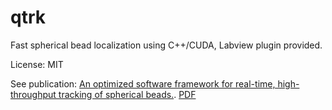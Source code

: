 # qtrk
Fast spherical bead localization using C++/CUDA, Labview plugin provided.

License: MIT

See publication: [An optimized software framework for real-time, high-throughput tracking of spherical beads.](http://scitation.aip.org/content/aip/journal/rsi/85/10/10.1063/1.4898178). [PDF](http://nynkedekkerlab.tudelft.nl/wp-content/uploads/dekker_rsi_2014.pdf)
